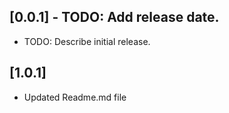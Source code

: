 ## [0.0.1] - TODO: Add release date.
* TODO: Describe initial release.

## [1.0.1] 
* Updated Readme.md file